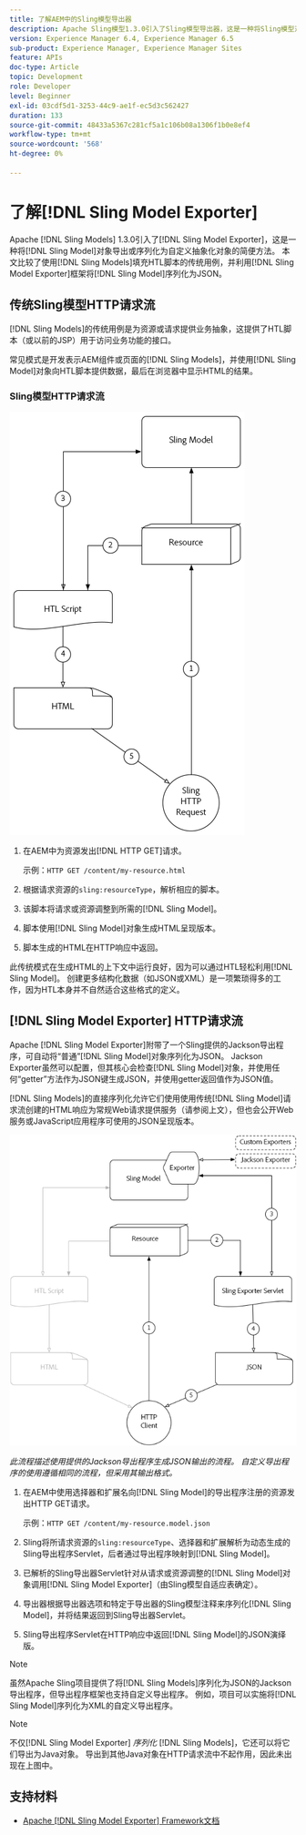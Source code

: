 ```yaml
---
title: 了解AEM中的Sling模型导出器
description: Apache Sling模型1.3.0引入了Sling模型导出器，这是一种将Sling模型对象导出或序列化为自定义抽象对象的简单方法。 本文比较了使用Sling模型填充HTL脚本的传统用例，并利用Sling模型导出器框架将Sling模型序列化为JSON。
version: Experience Manager 6.4, Experience Manager 6.5
sub-product: Experience Manager, Experience Manager Sites
feature: APIs
doc-type: Article
topic: Development
role: Developer
level: Beginner
exl-id: 03cdf5d1-3253-44c9-ae1f-ec5d3c562427
duration: 133
source-git-commit: 48433a5367c281cf5a1c106b08a1306f1b0e8ef4
workflow-type: tm+mt
source-wordcount: '568'
ht-degree: 0%

---
```


# 了解[!DNL Sling Model Exporter]

Apache [!DNL Sling Models] 1.3.0引入了[!DNL Sling Model Exporter]，这是一种将[!DNL Sling Model]对象导出或序列化为自定义抽象化对象的简便方法。 本文比较了使用[!DNL Sling Models]填充HTL脚本的传统用例，并利用[!DNL Sling Model Exporter]框架将[!DNL Sling Model]序列化为JSON。

## 传统Sling模型HTTP请求流

[!DNL Sling Models]的传统用例是为资源或请求提供业务抽象，这提供了HTL脚本（或以前的JSP）用于访问业务功能的接口。

常见模式是开发表示AEM组件或页面的[!DNL Sling Models]，并使用[!DNL Sling Model]对象向HTL脚本提供数据，最后在浏览器中显示HTML的结果。

### Sling模型HTTP请求流

![Sling模型请求流](./assets/understand-sling-model-exporter/sling-model-request-flow.png)

1. 在AEM中为资源发出[!DNL HTTP GET]请求。

   示例：`HTTP GET /content/my-resource.html`

1. 根据请求资源的`sling:resourceType`，解析相应的脚本。

1. 该脚本将请求或资源调整到所需的[!DNL Sling Model]。

1. 脚本使用[!DNL Sling Model]对象生成HTML呈现版本。

1. 脚本生成的HTML在HTTP响应中返回。

此传统模式在生成HTML的上下文中运行良好，因为可以通过HTL轻松利用[!DNL Sling Model]。 创建更多结构化数据（如JSON或XML）是一项繁琐得多的工作，因为HTL本身并不自然适合这些格式的定义。

## [!DNL Sling Model Exporter] HTTP请求流

Apache [!DNL Sling Model Exporter]附带了一个Sling提供的Jackson导出程序，可自动将“普通”[!DNL Sling Model]对象序列化为JSON。 Jackson Exporter虽然可以配置，但其核心会检查[!DNL Sling Model]对象，并使用任何“getter”方法作为JSON键生成JSON，并使用getter返回值作为JSON值。

[!DNL Sling Models]的直接序列化允许它们使用使用传统[!DNL Sling Model]请求流创建的HTML响应为常规Web请求提供服务（请参阅上文），但也会公开Web服务或JavaScript应用程序可使用的JSON呈现版本。

![Sling模型导出程序HTTP请求流](./assets/understand-sling-model-exporter/sling-model-exporter-request-flow.png)

*此流程描述使用提供的Jackson导出程序生成JSON输出的流程。 自定义导出程序的使用遵循相同的流程，但采用其输出格式。*

1. 在AEM中使用选择器和扩展名向[!DNL Sling Model]的导出程序注册的资源发出HTTP GET请求。

   示例：`HTTP GET /content/my-resource.model.json`

1. Sling将所请求资源的`sling:resourceType`、选择器和扩展解析为动态生成的Sling导出程序Servlet，后者通过导出程序映射到[!DNL Sling Model]。
1. 已解析的Sling导出器Servlet针对从请求或资源调整的[!DNL Sling Model]对象调用[!DNL Sling Model Exporter]（由Sling模型自适应表确定）。
1. 导出器根据导出器选项和特定于导出器的Sling模型注释来序列化[!DNL Sling Model]，并将结果返回到Sling导出器Servlet。
1. Sling导出程序Servlet在HTTP响应中返回[!DNL Sling Model]的JSON演绎版。

>[!NOTE]
>
>虽然Apache Sling项目提供了将[!DNL Sling Models]序列化为JSON的Jackson导出程序，但导出程序框架也支持自定义导出程序。 例如，项目可以实施将[!DNL Sling Model]序列化为XML的自定义导出程序。

>[!NOTE]
>
>不仅[!DNL Sling Model Exporter] *序列化* [!DNL Sling Models]，它还可以将它们导出为Java对象。 导出到其他Java对象在HTTP请求流中不起作用，因此未出现在上图中。

## 支持材料

* [Apache [!DNL Sling Model Exporter] Framework文档](https://sling.apache.org/documentation/bundles/models.html#exporter-framework-since-130)
